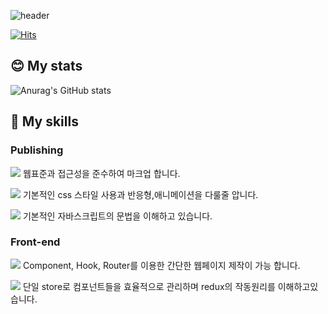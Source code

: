 <!-- head -->
 ![header](https://capsule-render.vercel.app/api?type=rect&color=timeGradient&height=100&section=header&text=Welcome%20to%20JS's%20Github!👋&fontSize=50)
 
<!-- 방문자 카운팅 -->
[![Hits](https://hits.seeyoufarm.com/api/count/incr/badge.svg?url=https%3A%2F%2Fgithub.com%2Fno0683&count_bg=%231251CF&title_bg=%23111111&icon=&icon_color=%23E7E7E7&title=Today&edge_flat=false)](https://hits.seeyoufarm.com)

<!-- 깃헙 스탯평가 -->
## :blush: My stats

![Anurag's GitHub stats](https://github-readme-stats.vercel.app/api?username=no0683&show_icons=true&theme=tokyonight)

<!-- 기술스택 -->
## :muscle: My skills

### Publishing
<img src="https://img.shields.io/badge/HTML-E34F26?style=flat-square&logo=html5&logoColor=white&link=github.com/no0683"> 웹표준과 접근성을 준수하여 마크업 합니다.

<img src="https://img.shields.io/badge/CSS-1572B6?style=flat-square&logo=css3&logoColor=white&link=github.com/no0683"> 기본적인 css 스타일 사용과 반응형,애니메이션을 다룰줄 압니다.

<img src="https://img.shields.io/badge/JAVASCRIPT-F7DF1E?style=flat-square&logo=javascript&logoColor=white&link=github.com/no0683"> 기본적인 자바스크립트의 문법을 이해하고 있습니다.

### Front-end
<img src="https://img.shields.io/badge/REACT-61DAFB?style=flat-square&logo=react&logoColor=white&link=github.com/no0683"> Component, Hook, Router를 이용한 간단한 웹페이지 제작이 가능 합니다.

<img src="https://img.shields.io/badge/REDUX-764ABC?style=flat-square&logo=redux&logoColor=white&link=github.com/no0683"> 단일 store로 컴포넌트들을 효율적으로 관리하며 redux의 작동원리를 이해하고있습니다.







<!--
**no0683/no0683** is a ✨ _special_ ✨ repository because its `README.md` (this file) appears on your GitHub profile.

Here are some ideas to get you started:

- 🔭 I’m currently working on ...
- 🌱 I’m currently learning ...
- 👯 I’m looking to collaborate on ...
- 🤔 I’m looking for help with ...
- 💬 Ask me about ...
- 📫 How to reach me: ...
- 😄 Pronouns: ...
- ⚡ Fun fact: ...
-->

